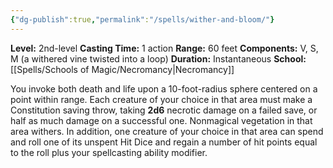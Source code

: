 ```yaml
---
{"dg-publish":true,"permalink":"/spells/wither-and-bloom/"}
---
```


**Level:** 2nd-level
**Casting Time:** 1 action
**Range:** 60 feet
**Components:** V, S, M (a withered vine twisted into a loop)
**Duration:** Instantaneous
**School:** [[Spells/Schools of Magic/Necromancy\|Necromancy]]

You invoke both death and life upon a 10-foot-radius sphere centered on a point within range. Each creature of your choice in that area must make a Constitution saving throw, taking **2d6** necrotic damage on a failed save, or half as much damage on a successful one. Nonmagical vegetation in that area withers.
In addition, one creature of your choice in that area can spend and roll one of its unspent Hit Dice and regain a number of hit points equal to the roll plus your spellcasting ability modifier.
